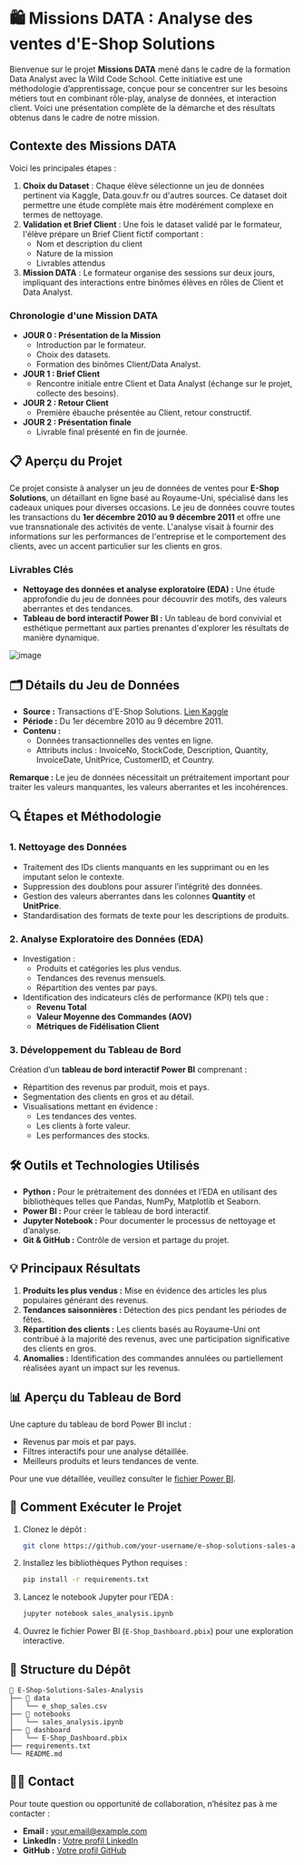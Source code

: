 # 🛍 Missions DATA : Analyse des ventes d'E-Shop Solutions

Bienvenue sur le projet **Missions DATA** mené dans le cadre de la formation Data Analyst avec la Wild Code School. Cette initiative est une méthodologie d’apprentissage, conçue pour se concentrer sur les besoins métiers tout en combinant rôle-play, analyse de données, et interaction client. Voici une présentation complète de la démarche et des résultats obtenus dans le cadre de notre mission.

## Contexte des Missions DATA

Voici les principales étapes :

1. **Choix du Dataset** : Chaque élève sélectionne un jeu de données pertinent via Kaggle, Data.gouv.fr ou d'autres sources. Ce dataset doit permettre une étude complète mais être modérément complexe en termes de nettoyage.
2. **Validation et Brief Client** : Une fois le dataset validé par le formateur, l'élève prépare un Brief Client fictif comportant :
   * Nom et description du client
   * Nature de la mission
   * Livrables attendus
3. **Mission DATA** : Le formateur organise des sessions sur deux jours, impliquant des interactions entre binômes élèves en rôles de Client et Data Analyst.

### Chronologie d'une Mission DATA

* **JOUR 0 : Présentation de la Mission**
  * Introduction par le formateur.
  * Choix des datasets.
  * Formation des binômes Client/Data Analyst.
* **JOUR 1 : Brief Client**
  * Rencontre initiale entre Client et Data Analyst (échange sur le projet, collecte des besoins).
* **JOUR 2 : Retour Client**
  * Première ébauche présentée au Client, retour constructif.
* **JOUR 2 : Présentation finale**
  * Livrable final présenté en fin de journée.

## 📋 Aperçu du Projet

Ce projet consiste à analyser un jeu de données de ventes pour **E-Shop Solutions**, un détaillant en ligne basé au Royaume-Uni, spécialisé dans les cadeaux uniques pour diverses occasions. Le jeu de données couvre toutes les transactions du **1er décembre 2010 au 9 décembre 2011** et offre une vue transnationale des activités de vente. L'analyse visait à fournir des informations sur les performances de l'entreprise et le comportement des clients, avec un accent particulier sur les clients en gros.

### Livrables Clés

- **Nettoyage des données et analyse exploratoire (EDA) :** Une étude approfondie du jeu de données pour découvrir des motifs, des valeurs aberrantes et des tendances.
- **Tableau de bord interactif Power BI :** Un tableau de bord convivial et esthétique permettant aux parties prenantes d'explorer les résultats de manière dynamique.

![image](https://github.com/user-attachments/assets/1eab91c2-4f63-4bff-9620-a679e41a3009)

## 🗂️ Détails du Jeu de Données

- **Source :** Transactions d'E-Shop Solutions. [Lien Kaggle](https://www.kaggle.com/datasets/carrie1/ecommerce-data?resource=download)
- **Période :** Du 1er décembre 2010 au 9 décembre 2011.
- **Contenu :**
  - Données transactionnelles des ventes en ligne.
  - Attributs inclus : InvoiceNo, StockCode, Description, Quantity, InvoiceDate, UnitPrice, CustomerID, et Country.

**Remarque :** Le jeu de données nécessitait un prétraitement important pour traiter les valeurs manquantes, les valeurs aberrantes et les incohérences.

## 🔍 Étapes et Méthodologie

### 1. **Nettoyage des Données**

- Traitement des IDs clients manquants en les supprimant ou en les imputant selon le contexte.
- Suppression des doublons pour assurer l’intégrité des données.
- Gestion des valeurs aberrantes dans les colonnes **Quantity** et **UnitPrice**.
- Standardisation des formats de texte pour les descriptions de produits.

### 2. **Analyse Exploratoire des Données (EDA)**

- Investigation :
  - Produits et catégories les plus vendus.
  - Tendances des revenus mensuels.
  - Répartition des ventes par pays.
- Identification des indicateurs clés de performance (KPI) tels que :
  - **Revenu Total**
  - **Valeur Moyenne des Commandes (AOV)**
  - **Métriques de Fidélisation Client**

### 3. **Développement du Tableau de Bord**

Création d’un **tableau de bord interactif Power BI** comprenant :

- Répartition des revenus par produit, mois et pays.
- Segmentation des clients en gros et au détail.
- Visualisations mettant en évidence :
  - Les tendances des ventes.
  - Les clients à forte valeur.
  - Les performances des stocks.

## 🛠️ Outils et Technologies Utilisés

- **Python :** Pour le prétraitement des données et l’EDA en utilisant des bibliothèques telles que Pandas, NumPy, Matplotlib et Seaborn.
- **Power BI :** Pour créer le tableau de bord interactif.
- **Jupyter Notebook :** Pour documenter le processus de nettoyage et d’analyse.
- **Git & GitHub :** Contrôle de version et partage du projet.

## 💡 Principaux Résultats

1. **Produits les plus vendus :** Mise en évidence des articles les plus populaires générant des revenus.
2. **Tendances saisonnières :** Détection des pics pendant les périodes de fêtes.
3. **Répartition des clients :** Les clients basés au Royaume-Uni ont contribué à la majorité des revenus, avec une participation significative des clients en gros.
4. **Anomalies :** Identification des commandes annulées ou partiellement réalisées ayant un impact sur les revenus.

## 📊 Aperçu du Tableau de Bord

Une capture du tableau de bord Power BI inclut :

- Revenus par mois et par pays.
- Filtres interactifs pour une analyse détaillée.
- Meilleurs produits et leurs tendances de vente.

Pour une vue détaillée, veuillez consulter le [fichier Power BI](link-to-dashboard).

## 🚀 Comment Exécuter le Projet

1. Clonez le dépôt :
   ```bash
   git clone https://github.com/your-username/e-shop-solutions-sales-analysis.git
   ```
2. Installez les bibliothèques Python requises :
   ```bash
   pip install -r requirements.txt
   ```
3. Lancez le notebook Jupyter pour l’EDA :
   ```bash
   jupyter notebook sales_analysis.ipynb
   ```
4. Ouvrez le fichier Power BI (`E-Shop_Dashboard.pbix`) pour une exploration interactive.

## 📁 Structure du Dépôt

```
📂 E-Shop-Solutions-Sales-Analysis
├── 📁 data
│   └── e_shop_sales.csv
├── 📁 notebooks
│   └── sales_analysis.ipynb
├── 📁 dashboard
│   └── E-Shop_Dashboard.pbix
├── requirements.txt
└── README.md
```

## 🙋‍♂️ Contact

Pour toute question ou opportunité de collaboration, n’hésitez pas à me contacter :

- **Email :** your.email@example.com
- **LinkedIn :** [Votre profil LinkedIn](https://www.linkedin.com/in/your-profile)
- **GitHub :** [Votre profil GitHub](https://github.com/your-username)
